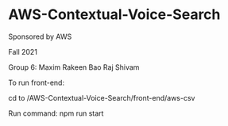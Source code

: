 # AWS-Contextual-Voice-Search
Sponsored by AWS

Fall 2021

Group 6:
Maxim
Rakeen 
Bao
Raj
Shivam

To run front-end:

cd to /AWS-Contextual-Voice-Search/front-end/aws-csv

Run command: npm run start
